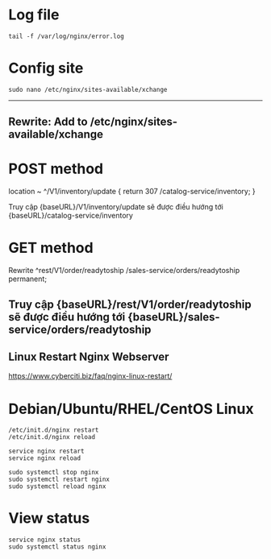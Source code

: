 # Log file
	tail -f /var/log/nginx/error.log

# Config site
	sudo nano /etc/nginx/sites-available/xchange
---------------------------------------------

## Rewrite: Add to /etc/nginx/sites-available/xchange

# POST method
location ~ ^/V1/inventory/update {
	return 307 /catalog-service/inventory;
}

Truy cập {baseURL}/V1/inventory/update sẽ được điều hướng tới {baseURL}/catalog-service/inventory

# GET method
Rewrite ^rest/V1/order/readytoship /sales-service/orders/readytoship permanent;

Truy cập {baseURL}/rest/V1/order/readytoship sẽ được điều hướng tới {baseURL}/sales-service/orders/readytoship
---------------------------------------------

## Linux Restart Nginx Webserver
https://www.cyberciti.biz/faq/nginx-linux-restart/

# Debian/Ubuntu/RHEL/CentOS Linux
	/etc/init.d/nginx restart
	/etc/init.d/nginx reload

	service nginx restart
	service nginx reload

	sudo systemctl stop nginx
	sudo systemctl restart nginx
	sudo systemctl reload nginx

# View status
	service nginx status
	sudo systemctl status nginx